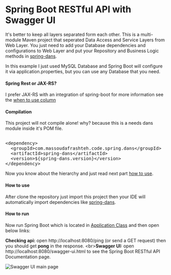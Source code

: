 # Spring Boot RESTful API with Swagger UI

It's better to keep all layers separated form each other. This is a multi-module Maven project that seperated Data Access and Service Layers from Web Layer. You just need to add your Database dependencies and configurations to Web Layer and put your Repository and Business Logic methods in [spring-dans](https://github.com/massoudAfrashteh/code-examples/blob/master/java/spring-dans). 

In this example I just used MySQL Database and Spring Boot will configure it via application.properties, but you can use any Database that you need.

#### Spring Rest or JAX-RS?
I prefer JAX-RS with an integration of spring-boot for more information see the [when to use column](https://github.com/massoudAfrashteh/code-examples)

#### Compilation
This project will not compile alone! why? because this is a needs dans module inside it's POM file.
<pre> 
&lt;dependency&gt;
  &lt;groupId&gt;com.massoudafrashteh.code.spring.dans&lt;/groupId&gt;
  &lt;artifactId&gt;spring-dans&lt;/artifactId&gt;
  &lt;version&gt;${spring-dans.version}&lt;/version&gt;
&lt;/dependency&gt;
</pre>

Now you know about the hierarchy and just read next part [how to use](https://github.com/massoudAfrashteh/code-examples/tree/master/java/spring-boot-restful#how-to-use).

#### How to use
After clone the repository just import this project then your IDE will automatically import dependencies like [spring-dans](https://github.com/massoudAfrashteh/code-examples/blob/master/java/spring-dans).

#### How to run
Now run Spring Boot which is located in [Application Class](https://github.com/massoudAfrashteh/code-examples/blob/master/java/spring-boot-restful/restful/src/main/java/starter/Starter.java) and then open below links:

**Checking api:** open http://localhost:8080/ping (or send a GET request) then you should get **pong** in the response.
&lt;br&gt;**Swagger UI:** open http://localhost:8080/swagger-ui.html to see the Spring Boot RESTful API Documentation page.

![Swagger UI main page](https://raw.githubusercontent.com/massoudAfrashteh/code-examples/master/java/spring-boot-restful/doc/images/spring-boot-swagger-ui.png)